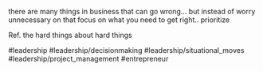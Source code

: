 there are many things in business that can go wrong... but instead of worry unnecessary on that focus on what you need to get right.. prioritize

Ref. the hard things about hard things

#leadership #leadership/decisionmaking #leadership/situational_moves #leadership/project_management #entrepreneur 